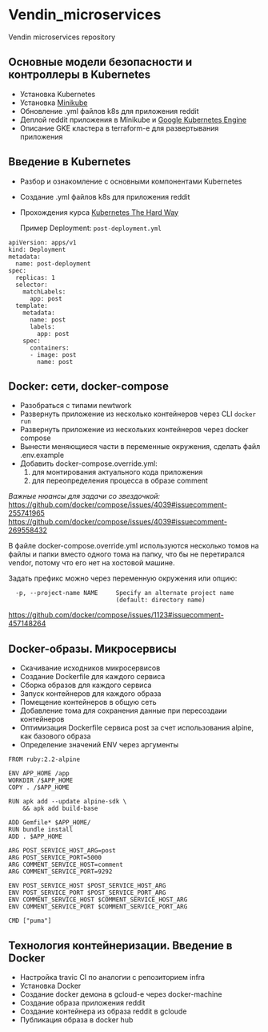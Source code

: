 # Vendin_microservices
Vendin microservices repository

## Основные модели безопасности и контроллеры в Kubernetes

- Установка Kubernetes
- Установка [Minikube](https://github.com/kubernetes/minikube)
- Обновление .yml файлов k8s для приложения reddit
- Деплой reddit приложения в Minikube и [Google Kubernetes Engine](https://cloud.google.com/kubernetes-engine/)
- Описание GKE кластера в terraform-e для развертывания приложения

## Введение в Kubernetes

- Разбор и ознакомление с основными компонентами Kubernetes
- Создание .yml файлов k8s для приложения reddit
- Прохождения курса [Kubernetes The Hard Way](https://github.com/kelseyhightower/kubernetes-the-hard-way)

  Пример Deployment: `post-deployment.yml`

```
apiVersion: apps/v1
kind: Deployment
metadata:
  name: post-deployment
spec:
  replicas: 1
  selector:
    matchLabels:
      app: post
  template:
    metadata:
      name: post
      labels:
        app: post
    spec:
      containers:
      - image: post
        name: post
```

## Docker: сети, docker-compose

- Разобраться с типами newtwork
- Развернуть приложение из несколько контейнеров через CLI `docker run`
- Развернуть приложение из нескольких контейнеров через docker compose
- Вынести меняющиеся части в переменные окружения, сделать файл .env.example
- Добавить docker-compose.override.yml:
  1. для монтирования актуального кода приложения
  2. для переопределения процесса в образе comment

*Важные нюансы для задачи со звездочкой:*
https://github.com/docker/compose/issues/4039#issuecomment-255741965
https://github.com/docker/compose/issues/4039#issuecomment-269558432

В файле docker-compose.override.yml используются несколько томов на файлы и папки вместо одного тома на папку, что бы не перетирался vendor, потому что его нет на хостовой машине.

Задать префикс можно через переменную окружения или опцию:

```
  -p, --project-name NAME     Specify an alternate project name
                              (default: directory name)
```

https://github.com/docker/compose/issues/1123#issuecomment-457148264

## Docker-образы. Микросервисы

- Скачивание исходников микросервисов
- Создание Dockerfile для каждого сервиса
- Сборка образов для каждого сервиса
- Запуск контейнеров для каждого образа
- Помещение контейнеров в общую сеть
- Добавление тома для сохранения данные при пересоздаии контейнеров
- Оптимизация Dockerfile сервиса post за счет использования alpine, как базового образа
- Определение значений ENV через аргументы

```
FROM ruby:2.2-alpine

ENV APP_HOME /app
WORKDIR /$APP_HOME
COPY . /$APP_HOME

RUN apk add --update alpine-sdk \
    && apk add build-base

ADD Gemfile* $APP_HOME/
RUN bundle install
ADD . $APP_HOME

ARG POST_SERVICE_HOST_ARG=post
ARG POST_SERVICE_PORT=5000
ARG COMMENT_SERVICE_HOST=comment
ARG COMMENT_SERVICE_PORT=9292

ENV POST_SERVICE_HOST $POST_SERVICE_HOST_ARG
ENV POST_SERVICE_PORT $POST_SERVICE_PORT_ARG
ENV COMMENT_SERVICE_HOST $COMMENT_SERVICE_HOST_ARG
ENV COMMENT_SERVICE_PORT $COMMENT_SERVICE_PORT_ARG

CMD ["puma"]

```

## Технология контейнеризации. Введение в Docker

- Настройка travic CI по аналогии с репозиторием infra
- Установка Docker
- Создание docker демона в gcloud-e через docker-machine
- Создание образа приложения reddit
- Создание контейнера из образа reddit в gcloude
- Публикация образа в docker hub

